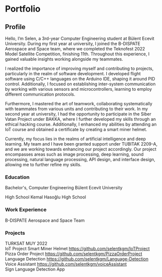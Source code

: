 


# Portfolio

## Profile
Hello, I’m Selen, a 3rd-year Computer Engineering student at Bülent Ecevit University. During my first year at university, I joined the B-DISPATE Aerospace and Space team, where we completed the Teknofest 2022 Model Satellite Competition, finishing 11th. Throughout this experience, I gained valuable insights working alongside my teammates.

I realized the importance of improving myself and contributing to projects, particularly in the realm of software development. I developed flight software using C/C++ languages on the Arduino IDE, shaping it around PID control. Additionally, I focused on establishing inter-system communication by working with various sensors and microcontrollers, learning to employ different communication protocols.

Furthermore, I mastered the art of teamwork, collaborating systematically with teammates from various units and contributing to their work. In my second year at university, I had the opportunity to participate in the Siber Vatan Project under BAKKA, where I further developed my skills through an ethical hacking course. Additionally, I enhanced my abilities by attending an IoT course and obtained a certificate by creating a smart miner helmet.

Currently, my focus lies in the realms of artificial intelligence and deep learning. My team and I have been granted support under TUBITAK 2209-A, and we are working towards enhancing our project accordingly. Our project encompasses areas such as image processing, deep learning, sound processing, natural language processing, API design, and interface design, allowing me to further refine my skills.

### Education
Bachelor's, Computer Engineering
Bülent Ecevit University

High School
Kemal Hasoğlu High School

### Work Experience
B-DISPATE Aerospace and Space Team

### Projects
TURKSAT MUY 2022  
IoT Project Smart Miner Helmet https://github.com/selentkgm/IoTProject  
Pizza Order Project https://github.com/selentkgm/PizzaOrderProject  
Language Detection https://github.com/selentkgm/Language-Detection  
Voice Assistant https://github.com/selentkgm/voiceAssistant  
Sign Language Detection App  
